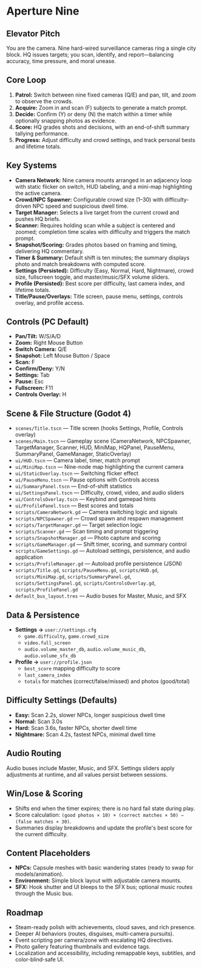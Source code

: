 # Aperture Nine

## Elevator Pitch
You are the camera. Nine hard-wired surveillance cameras ring a single city block. HQ issues targets; you scan, identify, and report—balancing accuracy, time pressure, and moral unease.

## Core Loop
1. **Patrol:** Switch between nine fixed cameras (Q/E) and pan, tilt, and zoom to observe the crowds.
2. **Acquire:** Zoom in and scan (F) subjects to generate a match prompt.
3. **Decide:** Confirm (Y) or deny (N) the match within a timer while optionally snapping photos as evidence.
4. **Score:** HQ grades shots and decisions, with an end-of-shift summary tallying performance.
5. **Progress:** Adjust difficulty and crowd settings, and track personal bests and lifetime totals.

## Key Systems
- **Camera Network:** Nine camera mounts arranged in an adjacency loop with static flicker on switch, HUD labeling, and a mini-map highlighting the active camera.
- **Crowd/NPC Spawner:** Configurable crowd size (1–30) with difficulty-driven NPC speed and suspicious dwell time.
- **Target Manager:** Selects a live target from the current crowd and pushes HQ briefs.
- **Scanner:** Requires holding scan while a subject is centered and zoomed; completion time scales with difficulty and triggers the match prompt.
- **Snapshot/Scoring:** Grades photos based on framing and timing, delivering HQ commentary.
- **Timer & Summary:** Default shift is ten minutes; the summary displays photo and match breakdowns with computed score.
- **Settings (Persisted):** Difficulty (Easy, Normal, Hard, Nightmare), crowd size, fullscreen toggle, and master/music/SFX volume sliders.
- **Profile (Persisted):** Best score per difficulty, last camera index, and lifetime totals.
- **Title/Pause/Overlays:** Title screen, pause menu, settings, controls overlay, and profile access.

## Controls (PC Default)
- **Pan/Tilt:** W/S/A/D
- **Zoom:** Right Mouse Button
- **Switch Camera:** Q/E
- **Snapshot:** Left Mouse Button / Space
- **Scan:** F
- **Confirm/Deny:** Y/N
- **Settings:** Tab
- **Pause:** Esc
- **Fullscreen:** F11
- **Controls Overlay:** H

## Scene & File Structure (Godot 4)
- `scenes/Title.tscn` — Title screen (hooks Settings, Profile, Controls overlay)
- `scenes/Main.tscn` — Gameplay scene (CameraNetwork, NPCSpawner, TargetManager, Scanner, HUD, MiniMap, HQPanel, PauseMenu, SummaryPanel, GameManager, StaticOverlay)
- `ui/HUD.tscn` — Camera label, timer, match prompt
- `ui/MiniMap.tscn` — Nine-node map highlighting the current camera
- `ui/StaticOverlay.tscn` — Switching flicker effect
- `ui/PauseMenu.tscn` — Pause options with Controls access
- `ui/SummaryPanel.tscn` — End-of-shift statistics
- `ui/SettingsPanel.tscn` — Difficulty, crowd, video, and audio sliders
- `ui/ControlsOverlay.tscn` — Keybind and gamepad hints
- `ui/ProfilePanel.tscn` — Best scores and totals
- `scripts/CameraNetwork.gd` — Camera switching logic and signals
- `scripts/NPCSpawner.gd` — Crowd spawn and respawn management
- `scripts/TargetManager.gd` — Target selection logic
- `scripts/Scanner.gd` — Scan timing and prompt triggering
- `scripts/SnapshotManager.gd` — Photo capture and scoring
- `scripts/GameManager.gd` — Shift timer, scoring, and summary control
- `scripts/GameSettings.gd` — Autoload settings, persistence, and audio application
- `scripts/ProfileManager.gd` — Autoload profile persistence (JSON)
- `scripts/Title.gd`, `scripts/PauseMenu.gd`, `scripts/HUD.gd`, `scripts/MiniMap.gd`, `scripts/SummaryPanel.gd`, `scripts/SettingsPanel.gd`, `scripts/ControlsOverlay.gd`, `scripts/ProfilePanel.gd`
- `default_bus_layout.tres` — Audio buses for Master, Music, and SFX

## Data & Persistence
- **Settings →** `user://settings.cfg`
  - `game.difficulty`, `game.crowd_size`
  - `video.full_screen`
  - `audio.volume_master_db`, `audio.volume_music_db`, `audio.volume_sfx_db`
- **Profile →** `user://profile.json`
  - `best_score` mapping difficulty to score
  - `last_camera_index`
  - `totals` for matches (correct/false/missed) and photos (good/total)

## Difficulty Settings (Defaults)
- **Easy:** Scan 2.2s, slower NPCs, longer suspicious dwell time
- **Normal:** Scan 3.0s
- **Hard:** Scan 3.6s, faster NPCs, shorter dwell time
- **Nightmare:** Scan 4.2s, fastest NPCs, minimal dwell time

## Audio Routing
Audio buses include Master, Music, and SFX. Settings sliders apply adjustments at runtime, and all values persist between sessions.

## Win/Lose & Scoring
- Shifts end when the timer expires; there is no hard fail state during play.
- Score calculation: `(good photos × 10) + (correct matches × 50) – (false matches × 30)`.
- Summaries display breakdowns and update the profile's best score for the current difficulty.

## Content Placeholders
- **NPCs:** Capsule meshes with basic wandering states (ready to swap for models/animation).
- **Environment:** Simple block layout with adjustable camera mounts.
- **SFX:** Hook shutter and UI bleeps to the SFX bus; optional music routes through the Music bus.

## Roadmap
- Steam-ready polish with achievements, cloud saves, and rich presence.
- Deeper AI behaviors (routes, disguises, multi-camera pursuits).
- Event scripting per camera/zone with escalating HQ directives.
- Photo gallery featuring thumbnails and evidence tags.
- Localization and accessibility, including remappable keys, subtitles, and color-blind-safe UI.
